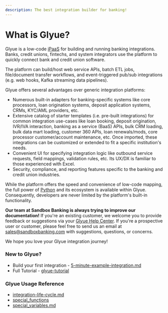 ```yaml
---
description: The best integration builder for banking!
---
```


# What is Glyue?

Glyue is a low-code [iPaaS](https://en.wikipedia.org/wiki/Cloud-based\_integration) for building and running banking integrations.  Banks, credit unions, fintechs, and system integrators use the platform to quickly connect bank and credit union software.

The platform can build/host web service APIs, batch ETL jobs, file/document transfer workflows, and event-triggered pub/sub integrations (e.g. web hooks, Kafka streaming data pipelines).

Glyue offers several advantages over generic integration platforms:

* Numerous built-in adapters for banking-specific systems like core processors, loan origination systems, deposit application systems, CRMs, KYC/AML providers, etc.
* Extensive catalog of starter templates (i.e. pre-built integrations) for common integration use-cases like loan booking, deposit origination,  IVR/IVA interaction, banking as a service (BaaS) APIs, bulk CRM loading, bulk data mart loading, customer 360 APIs, loan renewals/mods, core processor customer/account maintenance, etc.  Once imported, these integrations can be customized or extended to fit a specific institution's needs.
* Convenient UI for specifying integration logic like outbound service requests, field mappings, validation rules, etc.  Its UX/DX is familiar to those experienced with Excel.
* Security, compliance, and reporting features specific to the banking and credit union industries.

While the platform offers the speed and convenience of low-code mapping, the full power of [Python](https://www.python.org/) and its ecosystem is available within Glyue.  Consequently, developers are never limited by the platform's built-in functionality.

**Our team at Sandbox Banking is always trying to improve our documentation!**  If you're an existing customer, we welcome you to provide feedback or suggestions via your [Glyue Help Center](https://alphapack.atlassian.net/servicedesk/customer/portals).  If you're a prospective user or customer, please feel free to send us an email at [sales@sandboxbanking.com](mailto:sales@sandboxbanking.com) with suggestions, questions, or concerns.

We hope you love your Glyue integration journey!

### New to Glyue?

* Build your first integration - [5-minute-example-integration.md](getting\_started/5-minute-example-integration.md "mention")
* Full Tutorial - [glyue-tutorial](glyue-tutorial/ "mention")

### Glyue Usage Reference

* [integration-life-cycle.md](reference/integration-life-cycle.md "mention")
* [special\_functions](reference/special\_functions/ "mention")
* [special\_variables.md](reference/special\_variables.md "mention")
